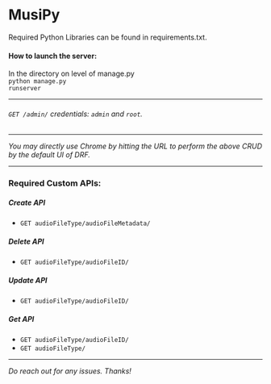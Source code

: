 # MusiPy

Required Python Libraries can be found in requirements.txt.

#### How to launch the server:
In the directory on level of manage.py<br>
<code>python manage.py runserver</code>

<hr>

###### `GET /admin/` credentials: `admin` and `root`. 
<hr>

<i>You may directly use Chrome by hitting  the URL to perform the above CRUD by the default UI of DRF.</i>

<hr>

### Required Custom APIs:

##### Create API
- `GET audioFileType/audioFileMetadata/`

##### Delete API
- `GET audioFileType/audioFileID/`

##### Update API
- `GET audioFileType/audioFileID/`

##### Get API
- `GET audioFileType/audioFileID/`
- `GET audioFileType/`

<hr>
<i>Do reach out for any issues. Thanks!</i>
